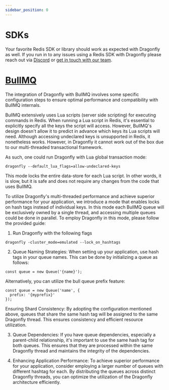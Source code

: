 ```yaml
---
sidebar_position: 0
---
```


# SDKs

Your favorite Redis SDK or library should work as expected with Dragonfly as well. If you run in to any issues using a Redis SDK with Dragonfly please reach out via [Discord](https://discord.gg/HsPjXGVH85) or [get in touch with our team](https://www.dragonflydb.io/early-access).

# [BullMQ](https://docs.bullmq.io/)

The integration of Dragonfly with BullMQ involves some specific configuration steps to ensure optimal performance and compatibility with BullMQ internals.

BullMQ extensively uses Lua scripts (server side scripting) for executing commands in Redis.
When running a Lua script in Redis, it's essential to explicitly specify all the keys the script will access.
However, BullMQ's design doesn't allow it to predict in advance which keys its Lua scripts will need.
Although accessing undeclared keys is unsupported in Redis, it nonetheless works.
However, in Dragonfly it cannot work out of the box due to our multi-threaded transactional framework.

As such, one could run Dragonfly with Lua global transaction mode:

```shell
dragonfly --default_lua_flags=allow-undeclared-keys
```

This mode locks the entire data-store for each Lua script. In other words, it is slow, but it is safe and does not require any changes from the code that uses BullMQ.

To utilize Dragonfly's multi-threaded performance and achieve superior performance for your application, we introduce a mode that enables locks on hash tags instead of individual keys.
In this mode each BullMQ queue will be exclusively owned by a single thread, and accessing multiple queues could be done in parallel.
To employ Dragonfly in this mode, please follow the provided guide:

1. Run Dragonfly with the following flags

```shell
dragonfly -cluster_mode=emulated --lock_on_hashtags
```

2. Queue Naming Strategies: When setting up your application, use hash tags in your queue names. This can be done by initializing a queue as follows:

```shell
const queue = new Queue('{name}');
```

Alternatively, you can utilize the bull queue prefix feature:

```shell
const queue = new Queue('name', {
  prefix: '{myprefix}'
});
```

Ensuring Shard Consistency: By adopting the configuration mentioned above, queues that share the same hash tag will be assigned to the same Dragonfly thread. This ensures consistency and efficient resource utilization.

3. Queue Dependencies: If you have queue dependencies, especially a parent-child relationship, it's important to use the same hash tag for both queues. This ensures that they are processed within the same Dragonfly thread and maintains the integrity of the dependencies.

4. Enhancing Application Performance: To achieve superior performance for your application, consider employing a larger number of queues with different hashtag for each. By distributing the queues across distinct Dragonfly threads, you can optimize the utilization of the Dragonfly architecture efficiently.
